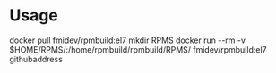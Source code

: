# Usage

docker pull fmidev/rpmbuild:el7
mkdir RPMS
docker run --rm -v $HOME/RPMS/:/home/rpmbuild/rpmbuild/RPMS/ fmidev/rpmbuild:el7 githubaddress 

